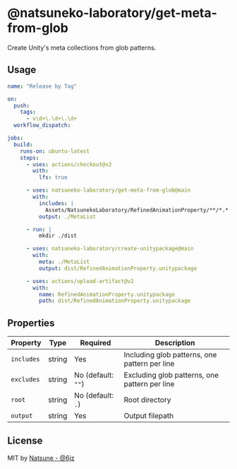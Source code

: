 # @natsuneko-laboratory/get-meta-from-glob

Create Unity's meta collections from glob patterns.

## Usage

```yaml
name: "Release by Tag"

on:
  push:
    tags:
      - v\d+\.\d+\.\d+
  workflow_dispatch:

jobs:
  build:
    runs-on: ubuntu-latest
    steps:
      - uses: actions/checkout@v2
        with:
          lfs: true

      - uses: natsuneko-laboratory/get-meta-from-glob@main
        with:
          includes: |
            Assets/NatsunekoLaboratory/RefinedAnimationProperty/**/*.*
          output: ./MetaList

      - run: |
          mkdir ./dist

      - uses: natsuneko-laboratory/create-unitypackage@main
        with:
          meta: ./MetaList
          output: dist/RefinedAnimationProperty.unitypackage

      - uses: actions/upload-artifact@v2
        with:
          name: RefinedAnimationProperty.unitypackage
          path: dist/RefinedAnimationProperty.unitypackage
```

## Properties

| Property   | Type   | Required           | Description                                   |
| ---------- | ------ | ------------------ | --------------------------------------------- |
| `includes` | string | Yes                | Including glob patterns, one pattern per line |
| `excludes` | string | No (default: `""`) | Excluding glob patterns, one pattern per line |
| `root`     | string | No (default: `.`)  | Root directory                                |
| `output`   | string | Yes                | Output filepath                               |

## License

MIT by [Natsune - @6jz](https://twitter.com/6jz)
